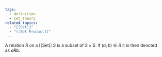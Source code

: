 ```yaml
---
tags:
  - definition
  - set_theory
related topics:
  - "[[Set]]"
  - "[[Set Product]]"
---
```

A relation $R$ on a [[Set]] $S$ is a subset of $S\times S$. If $(a,b)\in R$ it is then denoted as $aRb$.
